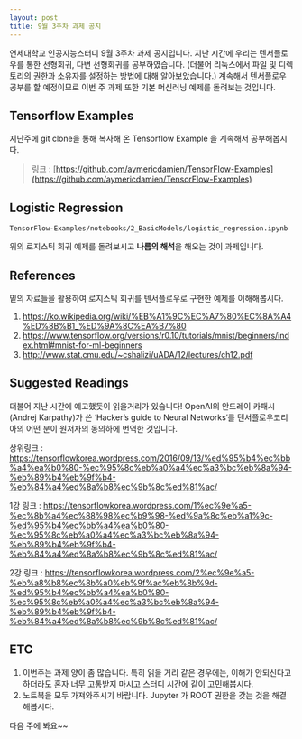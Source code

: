 ```yaml
---
layout: post
title: 9월 3주차 과제 공지
---
```


연세대학교 인공지능스터디 9월 3주차 과제 공지입니다. 
지난 시간에 우리는 텐서플로우를 통한 선형회귀, 다변 선형회귀를 공부하였습니다. (더불어 리눅스에서 파일 및 디렉토리의 권한과 소유자를 설정하는 방법에 대해 알아보았습니다.) 계속해서 텐서플로우 공부를 할 예정이므로 이번 주 과제 또한 기본 머신러닝 예제를 돌려보는 것입니다. 


## Tensorflow Examples
지난주에 git clone을 통해 복사해 온 Tensorflow Example 을 계속해서 공부해봅시다. 
> 링크 : [https://github.com/aymericdamien/TensorFlow-Examples](https://github.com/aymericdamien/TensorFlow-Examples)


## Logistic Regression
 ```
TensorFlow-Examples/notebooks/2_BasicModels/logistic_regression.ipynb
```
위의 로지스틱 회귀 예제를 돌려보시고 **나름의 해석**을 해오는 것이 과제입니다.

## References
밑의 자료들을 활용하여 로지스틱 회귀를 텐서플로우로 구현한 예제를 이해해봅시다.

1. https://ko.wikipedia.org/wiki/%EB%A1%9C%EC%A7%80%EC%8A%A4%ED%8B%B1_%ED%9A%8C%EA%B7%80
2. https://www.tensorflow.org/versions/r0.10/tutorials/mnist/beginners/index.html#mnist-for-ml-beginners
3. http://www.stat.cmu.edu/~cshalizi/uADA/12/lectures/ch12.pdf

## Suggested Readings
더불어 지난 시간에 예고했듯이 읽을거리가 있습니다! OpenAI의 안드레이 카패시(Andrej Karpathy)가 쓴 ‘Hacker’s guide to Neural Networks‘를  텐서플로우코리아의 어떤 분이 원저자의 동의하에 번역한 것입니다. 

상위링크 : https://tensorflowkorea.wordpress.com/2016/09/13/%ed%95%b4%ec%bb%a4%ea%b0%80-%ec%95%8c%eb%a0%a4%ec%a3%bc%eb%8a%94-%eb%89%b4%eb%9f%b4-%eb%84%a4%ed%8a%b8%ec%9b%8c%ed%81%ac/

1강 링크 : https://tensorflowkorea.wordpress.com/1%ec%9e%a5-%ec%8b%a4%ec%88%98%ec%b9%98-%ed%9a%8c%eb%a1%9c-%ed%95%b4%ec%bb%a4%ea%b0%80-%ec%95%8c%eb%a0%a4%ec%a3%bc%eb%8a%94-%eb%89%b4%eb%9f%b4-%eb%84%a4%ed%8a%b8%ec%9b%8c%ed%81%ac/

2강 링크 : https://tensorflowkorea.wordpress.com/2%ec%9e%a5-%eb%a8%b8%ec%8b%a0%eb%9f%ac%eb%8b%9d-%ed%95%b4%ec%bb%a4%ea%b0%80-%ec%95%8c%eb%a0%a4%ec%a3%bc%eb%8a%94-%eb%89%b4%eb%9f%b4-%eb%84%a4%ed%8a%b8%ec%9b%8c%ed%81%ac/

## ETC
1. 이번주는 과제 양이 좀 많습니다. 특히 읽을 거리 같은 경우에는, 이해가 안되신다고 하더라도 혼자 너무 고통받지 마시고 스터디 시간에 같이 고민해봅시다. 
2. 노트북을 모두 가져와주시기 바랍니다. Jupyter 가 ROOT 권한을 갖는 것을 해결해봅시다. 

다음 주에 봐요~~ 